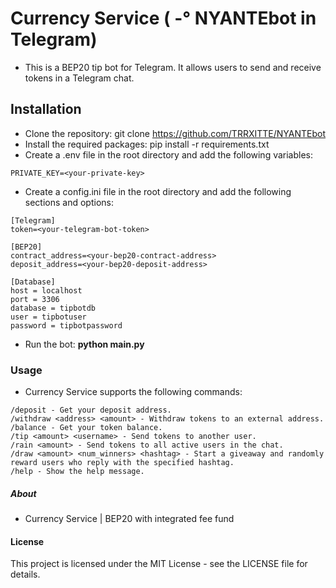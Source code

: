 # Currency Service ( -° NYANTEbot in Telegram)
* This is a BEP20 tip bot for Telegram. It allows users to send and receive tokens in a Telegram chat.

## Installation
* Clone the repository: git clone https://github.com/TRRXITTE/NYANTEbot
* Install the required packages: pip install -r requirements.txt
* Create a .env file in the root directory and add the following variables:
```
PRIVATE_KEY=<your-private-key>
```
* Create a config.ini file in the root directory and add the following sections and options:
```
[Telegram]
token=<your-telegram-bot-token>

[BEP20]
contract_address=<your-bep20-contract-address>
deposit_address=<your-bep20-deposit-address>

[Database]
host = localhost
port = 3306
database = tipbotdb
user = tipbotuser
password = tipbotpassword
```

* Run the bot: **python main.py**

### Usage
* Currency Service supports the following commands:
```
/deposit - Get your deposit address.
/withdraw <address> <amount> - Withdraw tokens to an external address.
/balance - Get your token balance.
/tip <amount> <username> - Send tokens to another user.
/rain <amount> - Send tokens to all active users in the chat.
/draw <amount> <num_winners> <hashtag> - Start a giveaway and randomly reward users who reply with the specified hashtag.
/help - Show the help message.
```

##### About
* Currency Service | BEP20 with integrated fee fund

#### License
This project is licensed under the MIT License - see the LICENSE file for details.